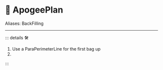 # 🔻 <via>ApogeePlan</via>

Aliases: BackFilling

---

<!-- =================================================== -->
<!-- =================================================== -->
<!-- =================================================== -->
<!-- =================================================== -->
<!-- =================================================== -->
::: details 🛠

1. Use a ParaPerimeterLine for the first bag up
2.

:::
